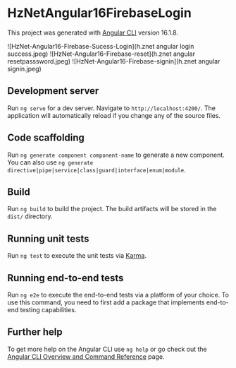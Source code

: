 # HzNetAngular16FirebaseLogin

This project was generated with [Angular CLI](https://github.com/angular/angular-cli) version 16.1.8.

![HzNet-Angular16-Firebase-Sucess-Login](h.znet angular login success.jpeg)
![HzNet-Angular16-Firebase-reset](h.znet angular resetpasssword.jpeg)
![HzNet-Angular16-Firebase-signin](h.znet angular signin.jpeg)

## Development server

Run `ng serve` for a dev server. Navigate to `http://localhost:4200/`. The application will automatically reload if you change any of the source files.

## Code scaffolding

Run `ng generate component component-name` to generate a new component. You can also use `ng generate directive|pipe|service|class|guard|interface|enum|module`.

## Build

Run `ng build` to build the project. The build artifacts will be stored in the `dist/` directory.

## Running unit tests

Run `ng test` to execute the unit tests via [Karma](https://karma-runner.github.io).

## Running end-to-end tests

Run `ng e2e` to execute the end-to-end tests via a platform of your choice. To use this command, you need to first add a package that implements end-to-end testing capabilities.

## Further help

To get more help on the Angular CLI use `ng help` or go check out the [Angular CLI Overview and Command Reference](https://angular.io/cli) page.
